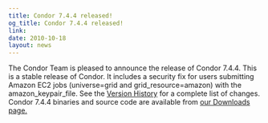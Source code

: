 ```yaml
---
title: Condor 7.4.4 released!
og_title: Condor 7.4.4 released!
link: 
date: 2010-10-18
layout: news
---
```


The Condor Team is pleased to announce the release of Condor 7.4.4. This is a stable release of Condor.  It includes a security fix for users submitting Amazon EC2 jobs (universe=grid and grid_resource=amazon) with the amazon_keypair_file. See the <a href="manual/latest-stable/9_Version_History.html"> Version History</a> for a complete list of changes.  Condor 7.4.4 binaries and source code are available from <a href="downloads/">our Downloads page.</a>  
